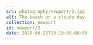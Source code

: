 ```yaml
---
src: photography/newport/2.jpg
alt: The beach on a cloudy day.
collection: newport
id: newport/2
date: 2020-06-22T13:19:00-08:00
---
```

